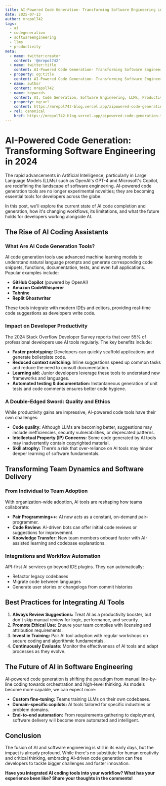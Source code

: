 ```yaml
---
title: AI-Powered Code Generation- Transforming Software Engineering in 2024
date: 2025-07-13
author: mrepol742
tags:
  - ai
  - codegeneration
  - softwareengineering
  - llms
  - productivity
meta:
  - name: twitter:creator
    content: '@mrepol742'
  - name: twitter:title
    content: AI-Powered Code Generation- Transforming Software Engineering in 2024
  - property: og:title
    content: AI-Powered Code Generation- Transforming Software Engineering in 2024
  - name: author
    content: mrepol742
  - name: keywords
    content: AI, Code Generation, Software Engineering, LLMs, Productivity
  - property: og:url
    content: https://mrepol742-blog.vercel.app/aipowered-code-generation-transforming-software-engineering-in-2024/
  - rel: canonical
    href: https://mrepol742-blog.vercel.app/aipowered-code-generation-transforming-software-engineering-in-2024/
---
```


# AI-Powered Code Generation: Transforming Software Engineering in 2024

The rapid advancements in Artificial Intelligence, particularly in Large Language Models (LLMs) such as OpenAI's GPT-4 and Microsoft's Copilot, are redefining the landscape of software engineering. AI-powered code generation tools are no longer experimental novelties; they are becoming essential tools for developers across the globe.

In this post, we'll explore the current state of AI code completion and generation, how it's changing workflows, its limitations, and what the future holds for developers working alongside AI.

## The Rise of AI Coding Assistants

### What Are AI Code Generation Tools?
AI code generation tools use advanced machine learning models to understand natural language prompts and generate corresponding code snippets, functions, documentation, tests, and even full applications. Popular examples include:

- **GitHub Copilot** (powered by OpenAI)
- **Amazon CodeWhisperer**
- **Tabnine**
- **Replit Ghostwriter**

These tools integrate with modern IDEs and editors, providing real-time code suggestions as developers write code.

### Impact on Developer Productivity
The 2024 Stack Overflow Developer Survey reports that over 55% of professional developers use AI tools regularly. The key benefits include:

- **Faster prototyping:** Developers can quickly scaffold applications and generate boilerplate code.
- **Reduced context switching:** Inline suggestions speed up common tasks and reduce the need to consult documentation.
- **Learning aid:** Junior developers leverage these tools to understand new frameworks and languages.
- **Automated testing & documentation:** Instantaneous generation of unit tests and code comments ensures better code hygiene.

### A Double-Edged Sword: Quality and Ethics
While productivity gains are impressive, AI-powered code tools have their own challenges:

- **Code quality:** Although LLMs are becoming better, suggestions may include inefficiencies, security vulnerabilities, or deprecated patterns.
- **Intellectual Property (IP) Concerns:** Some code generated by AI tools may inadvertently contain copyrighted material.
- **Skill atrophy:** There’s a risk that over-reliance on AI tools may hinder deeper learning of software fundamentals.

## Transforming Team Dynamics and Software Delivery

### From Individual to Team Adoption
With organization-wide adoption, AI tools are reshaping how teams collaborate:

- **Pair Programming++:** AI now acts as a constant, on-demand pair-programmer.
- **Code Review:** AI-driven bots can offer initial code reviews or suggestions for improvement.
- **Knowledge Transfer:** New team members onboard faster with AI-assisted learning and codebase explanations.

### Integrations and Workflow Automation
API-first AI services go beyond IDE plugins. They can automatically:

- Refactor legacy codebases
- Migrate code between languages
- Generate user stories or changelogs from commit histories

## Best Practices for Integrating AI Tools

1. **Always Review Suggestions:** Treat AI as a productivity booster, but don't skip manual review for logic, performance, and security.
2. **Promote Ethical Use:** Ensure your team complies with licensing and attribution requirements.
3. **Invest in Training:** Pair AI tool adoption with regular workshops on secure coding and algorithmic fundamentals.
4. **Continuously Evaluate:** Monitor the effectiveness of AI tools and adapt processes as they evolve.

## The Future of AI in Software Engineering
AI-powered code generation is shifting the paradigm from manual line-by-line coding towards orchestration and high-level thinking. As models become more capable, we can expect more:

- **Custom fine-tuning:** Teams training LLMs on their own codebases.
- **Domain-specific copilots:** AI tools tailored for specific industries or problem domains.
- **End-to-end automation:** From requirements gathering to deployment, software delivery will become more automated and intelligent.

## Conclusion

The fusion of AI and software engineering is still in its early days, but the impact is already profound. While there's no substitute for human creativity and critical thinking, embracing AI-driven code generation can free developers to tackle bigger challenges and foster innovation.

**Have you integrated AI coding tools into your workflow? What has your experience been like? Share your thoughts in the comments!**
